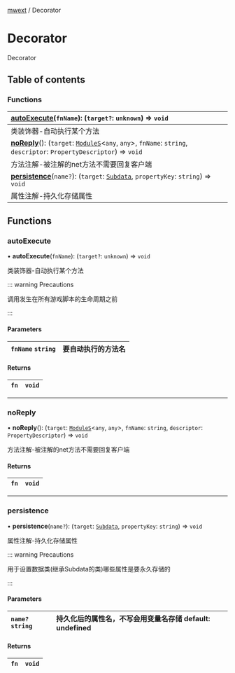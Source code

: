 [mwext](Extension.mwext.md) / Decorator

# Decorator <Badge type="tip" text="Namespace" /> <Score text="Decorator" />

Decorator

## Table of contents

### Functions <Score text="Functions" /> 
| **[autoExecute](mwext.Decorator.md#autoexecute)**(`fnName`): (`target?`: `unknown`) => `void`   |
| :-----|
| 类装饰器-自动执行某个方法|
| **[noReply](mwext.Decorator.md#noreply)**(): (`target`: [`ModuleS`](../classes/mwext.ModuleS.md)<`any`, `any`\>, `fnName`: `string`, `descriptor`: `PropertyDescriptor`) => `void` <Badge type="tip" text="server" />  |
| 方法注解-被注解的net方法不需要回复客户端|
| **[persistence](mwext.Decorator.md#persistence)**(`name?`): (`target`: [`Subdata`](../classes/mwext.Subdata.md), `propertyKey`: `string`) => `void`   |
| 属性注解-持久化存储属性|

## Functions

### autoExecute <Score text="autoExecute" /> 

• **autoExecute**(`fnName`): (`target?`: `unknown`) => `void` 

类装饰器-自动执行某个方法

::: warning Precautions

调用发生在所有游戏脚本的生命周期之前

:::

#### Parameters

| `fnName` `string` |  要自动执行的方法名 |
| :------ | :------ |

#### Returns

| `fn` | `void` |
| :------ | :------ |

___

### noReply <Score text="noReply" /> 

• **noReply**(): (`target`: [`ModuleS`](../classes/mwext.ModuleS.md)<`any`, `any`\>, `fnName`: `string`, `descriptor`: `PropertyDescriptor`) => `void` <Badge type="tip" text="server" />

方法注解-被注解的net方法不需要回复客户端

#### Returns

| `fn` | `void` |
| :------ | :------ |

___

### persistence <Score text="persistence" /> 

• **persistence**(`name?`): (`target`: [`Subdata`](../classes/mwext.Subdata.md), `propertyKey`: `string`) => `void` 

属性注解-持久化存储属性

::: warning Precautions

用于设置数据类(继承Subdata的类)哪些属性是要永久存储的

:::

#### Parameters

| `name?` `string` |  持久化后的属性名，不写会用变量名存储 default: undefined |
| :------ | :------ |

#### Returns

| `fn` | `void` |
| :------ | :------ |
